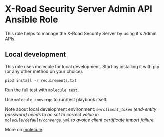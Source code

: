 # X-Road Security Server Admin API Ansible Role

This role helps to manage the X-Road Security Server by using it's Admin APIs.

## Local development

This role uses molecule for local development. Start by installing it with pip (or any other method on your choice).

```
pip3 install -r requirements.txt
```

Run the full test with `molecule test`.

Use `molecule converge` to run/test playbook itself.

Note about local development environment:
*`enrollment_token` (end-entity password) needs to be set to correct value in
`molecule/default/converge.yml` to avoice client certificate import failure.*

More on [molecule](https://molecule.readthedocs.io/en/latest/).
